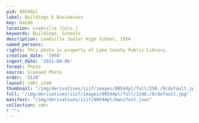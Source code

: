 ```yaml
---
pid: 00544pl
label: Buildings & Businesses
key: bandb
location: Leadville (Colo.)
keywords: Buildings, Schools
description: Leadville Junior High School, 1954
named_persons: 
rights: This photo is property of Lake County Public Library.
creation_date: '1954'
ingest_date: '2021-04-06'
format: Photo
source: Scanned Photo
order: '3110'
layout: cmhc_item
thumbnail: "/img/derivatives/iiif/images/00544pl/full/250,/0/default.jpg"
full: "/img/derivatives/iiif/images/00544pl/full/1140,/0/default.jpg"
manifest: "/img/derivatives/iiif/00544pl/manifest.json"
collection: cmhc
! '': 
---
```

